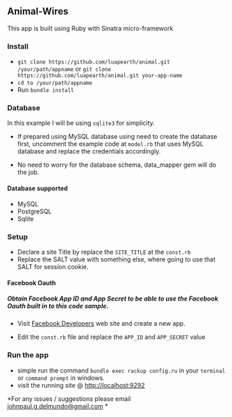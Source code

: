 ## Animal-Wires
This app is built using Ruby with Sinatra micro-framework

### Install

* `git clone https://github.com/luapearth/animal.git /your/path/appname` or `git clone https://github.com/luapearth/animal.git your-app-name`
* `cd to /your/path/appname`
* Run `bundle install`

### Database
In this example I will be using `sqlite3` for simplicity.

* If prepared using MySQL database using need to create the database first, uncomment the example code at `model.rb` that uses MySQL database and replace the credentials accordingly.

* No need to worry for the database schema, data_mapper gem will do the job.

#### Database supported

* MySQL
* PostgreSQL
* Sqlite

### Setup

* Declare a site Title by replace the `SITE_TITLE` at the `const.rb`
* Replace the SALT value with something else, where going to use that SALT for session cookie.

#### Facebook Oauth

##### Obtain Facebook App ID and App Secret to be able to use the Facebook Oauth built in to this code sample.

* Visit [Facebook Developers](https://developers.facebook.com) web site and create a new app.

* Edit the `const.rb` file and replace the `APP_ID` and `APP_SECRET` value

### Run the app

* simple run the command `bundle exec rackup config.ru` in your `terminal` or `command prompt` in windows.
* visit the running site @ [http://localhost:9292](http://localhost:9292)

*For any issues / suggestions please email johnpaul.g.delmundo@gmail.com *
